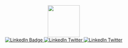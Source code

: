 <div id="header" align="center">
  <img src="https://media.giphy.com/media/eMJXDJqSOVzQjFJ8Wv/giphy.gif" width="100"/>
</div>
<div id="badges" align="center">
  <a href="https://www.linkedin.com/in/josephine-nwoye-4a2271159">
    <img src="https://img.shields.io/badge/LinkedIn-blue?logo=linkedin&logoColor=white" alt="LinkedIn Badge"/>
  </a>
  <a href="https://twitter.com/ogechukwu_nwoye">
    <img src="https://img.shields.io/badge/Twitter-blue?logo=Twitter&logoColor=white" alt="LinkedIn Twitter"/>
  </a>
  <a href="https://instagram.com/josycodes">
    <img src="https://img.shields.io/badge/Instagram-darkred?logo=instagram&logoColor=white" alt="LinkedIn Twitter"/>
  </a>
 </div>
 <div id="badges" align="center">
  <img src="https://komarev.com/ghpvc/?username=josycodes&style=flat-square&color=blue" alt=""/>
 </div>
